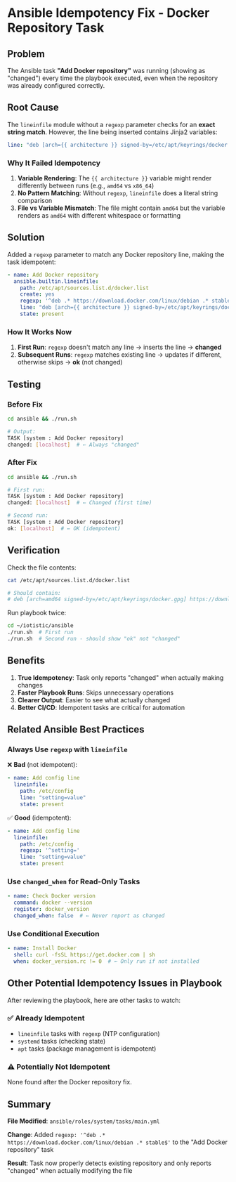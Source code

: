 # Ansible Idempotency Fix - Docker Repository Task

## Problem

The Ansible task **"Add Docker repository"** was running (showing as "changed") every time the playbook executed, even when the repository was already configured correctly.

## Root Cause

The `lineinfile` module without a `regexp` parameter checks for an **exact string match**. However, the line being inserted contains Jinja2 variables:

```yaml
line: "deb [arch={{ architecture }} signed-by=/etc/apt/keyrings/docker.gpg] https://download.docker.com/linux/debian {{ docker_codename | trim }} stable"
```

### Why It Failed Idempotency

1. **Variable Rendering**: The `{{ architecture }}` variable might render differently between runs (e.g., `amd64` vs `x86_64`)
2. **No Pattern Matching**: Without `regexp`, `lineinfile` does a literal string comparison
3. **File vs Variable Mismatch**: The file might contain `amd64` but the variable renders as `amd64` with different whitespace or formatting

## Solution

Added a `regexp` parameter to match any Docker repository line, making the task idempotent:

```yaml
- name: Add Docker repository
  ansible.builtin.lineinfile:
    path: /etc/apt/sources.list.d/docker.list
    create: yes
    regexp: '^deb .* https://download.docker.com/linux/debian .* stable$'  # ← Added!
    line: "deb [arch={{ architecture }} signed-by=/etc/apt/keyrings/docker.gpg] https://download.docker.com/linux/debian {{ docker_codename | trim }} stable"
    state: present
```

### How It Works Now

1. **First Run**: `regexp` doesn't match any line → inserts the line → **changed**
2. **Subsequent Runs**: `regexp` matches existing line → updates if different, otherwise skips → **ok** (not changed)

## Testing

### Before Fix
```bash
cd ansible && ./run.sh

# Output:
TASK [system : Add Docker repository]
changed: [localhost]  # ← Always "changed"
```

### After Fix
```bash
cd ansible && ./run.sh

# First run:
TASK [system : Add Docker repository]
changed: [localhost]  # ← Changed (first time)

# Second run:
TASK [system : Add Docker repository]
ok: [localhost]  # ← OK (idempotent)
```

## Verification

Check the file contents:
```bash
cat /etc/apt/sources.list.d/docker.list

# Should contain:
# deb [arch=amd64 signed-by=/etc/apt/keyrings/docker.gpg] https://download.docker.com/linux/debian bookworm stable
```

Run playbook twice:
```bash
cd ~/iotistic/ansible
./run.sh  # First run
./run.sh  # Second run - should show "ok" not "changed"
```

## Benefits

1. **True Idempotency**: Task only reports "changed" when actually making changes
2. **Faster Playbook Runs**: Skips unnecessary operations
3. **Clearer Output**: Easier to see what actually changed
4. **Better CI/CD**: Idempotent tasks are critical for automation

## Related Ansible Best Practices

### Always Use `regexp` with `lineinfile`

❌ **Bad** (not idempotent):
```yaml
- name: Add config line
  lineinfile:
    path: /etc/config
    line: "setting=value"
    state: present
```

✅ **Good** (idempotent):
```yaml
- name: Add config line
  lineinfile:
    path: /etc/config
    regexp: '^setting='
    line: "setting=value"
    state: present
```

### Use `changed_when` for Read-Only Tasks

```yaml
- name: Check Docker version
  command: docker --version
  register: docker_version
  changed_when: false  # ← Never report as changed
```

### Use Conditional Execution

```yaml
- name: Install Docker
  shell: curl -fsSL https://get.docker.com | sh
  when: docker_version.rc != 0  # ← Only run if not installed
```

## Other Potential Idempotency Issues in Playbook

After reviewing the playbook, here are other tasks to watch:

### ✅ Already Idempotent
- `lineinfile` tasks with `regexp` (NTP configuration)
- `systemd` tasks (checking state)
- `apt` tasks (package management is idempotent)

### ⚠️ Potentially Not Idempotent
None found after the Docker repository fix.

## Summary

**File Modified**: `ansible/roles/system/tasks/main.yml`

**Change**: Added `regexp: '^deb .* https://download.docker.com/linux/debian .* stable$'` to the "Add Docker repository" task

**Result**: Task now properly detects existing repository and only reports "changed" when actually modifying the file
